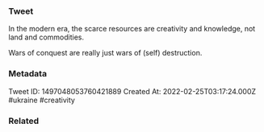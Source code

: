 ### Tweet
In the modern era, the scarce resources are creativity and knowledge, not land and commodities. 

Wars of conquest are really just wars of (self) destruction.

### Metadata
Tweet ID: 1497048053760421889
Created At: 2022-02-25T03:17:24.000Z
#ukraine
#creativity

### Related

